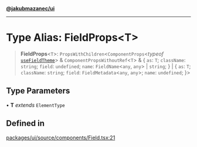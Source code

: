 [**@jakubmazanec/ui**](../README.md)

---

# Type Alias: FieldProps\<T\>

> **FieldProps**\<`T`\>: `PropsWithChildren`\<`ComponentProps`\<_typeof_
> [`useFieldTheme`](../functions/useFieldTheme.md)\> & `ComponentPropsWithoutRef`\<`T`\> & \{ `as`:
> `T`; `className`: `string`; `field`: `undefined`; `name`: `FieldName`\<`any`, `any`\> \| `string`;
> \} \| \{ `as`: `T`; `className`: `string`; `field`: `FieldMetadata`\<`any`, `any`\>; `name`:
> `undefined`; \}\>

## Type Parameters

• **T** _extends_ `ElementType`

## Defined in

[packages/ui/source/components/Field.tsx:21](https://github.com/jakubmazanec/tools/blob/0633c96618f3c6692ade528aee0f27ac091468a5/packages/ui/source/components/Field.tsx#L21)
